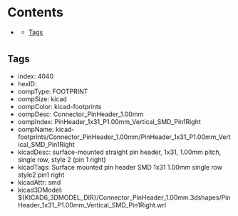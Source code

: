 



Contents
========

* [](#)
	* [Tags](#tags)

# 

## Tags

- index: 4040
- hexID: 
- oompType: FOOTPRINT
- oompSize: kicad
- oompColor: kicad-footprints
- oompDesc: Connector_PinHeader_1.00mm
- oompIndex: PinHeader_1x31_P1.00mm_Vertical_SMD_Pin1Right
- oompName: kicad-footprints/Connector_PinHeader_1.00mm/PinHeader_1x31_P1.00mm_Vertical_SMD_Pin1Right
- kicadDesc: surface-mounted straight pin header, 1x31, 1.00mm pitch, single row, style 2 (pin 1 right)
- kicadTags: Surface mounted pin header SMD 1x31 1.00mm single row style2 pin1 right
- kicadAttr: smd
- kicad3DModel: ${KICAD6_3DMODEL_DIR}/Connector_PinHeader_1.00mm.3dshapes/PinHeader_1x31_P1.00mm_Vertical_SMD_Pin1Right.wrl
